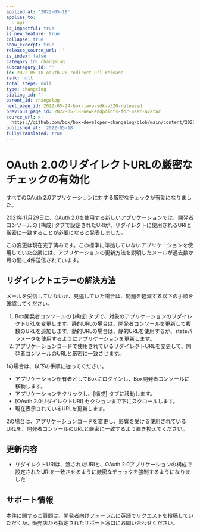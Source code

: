 ```yaml
---
applied_at: '2022-05-18'
applies_to:
  - api
is_impactful: true
is_new_feature: true
collapse: true
show_excerpt: true
release_source_url: ''
is_index: false
category_id: changelog
subcategory_id: ''
id: 2022-05-18-oauth-20-redirect-url-release
rank: null
total_steps: null
type: changelog
sibling_id: ''
parent_id: changelog
next_page_id: 2022-05-24-box-java-sdk-v320-released
previous_page_id: 2022-05-18-new-endpoints-for-user-avatar
source_url: >-
  https://github.com/box/box-developer-changelog/blob/main/content/2022/05-18-oauth-20-redirect-url-release.md
published_at: '2022-05-18'
fullyTranslated: true
---
```

# OAuth 2.0のリダイレクトURLの厳密なチェックの有効化

すべてのOAuth 2.0アプリケーションに対する厳密なチェックが有効になりました。

<!-- more -->

2021年11月29日に、OAuth 2.0を使用する新しいアプリケーションでは、開発者コンソールの \[構成] タブで設定されたURIが、リダイレクトに使用されるURIと厳密に一致することが必要になると[発表][oauth-cl]しました。

この変更は現在完了済みです。この標準に準拠していないアプリケーションを使用していた企業には、アプリケーションの更新方法を説明したメールが過去数か月の間に4件送信されています。

## リダイレクトエラーの解決方法

メールを受信していないか、見逃していた場合は、問題を軽減する以下の手順を確認してください。

1. Box開発者コンソールの \[構成] タブで、対象のアプリケーションのリダイレクトURLを変更します。静的URLの場合は、開発者コンソールを更新して複数のURLを追加します。動的URLの場合は、静的URLを使用するか、stateパラメータを使用するようにアプリケーションを更新します。
2. アプリケーションコードで使用されているリダイレクトURLを変更して、開発者コンソールのURLと厳密に一致させます。

1の場合は、以下の手順に従ってください。

* アプリケーション所有者としてBoxにログインし、Box開発者コンソールに移動します。
* アプリケーションをクリックし、\[構成] タブに移動します。
* \[OAuth 2.0リダイレクトURI] セクションまで下にスクロールします。
* 現在表示されているURLを更新します。

2の場合は、アプリケーションコードを変更し、影響を受ける使用されているURLを、開発者コンソールのURLと厳密に一致するよう置き換えてください。

## 更新内容

* リダイレクトURIは、渡されたURIと、OAuth 2.0アプリケーションの構成で設定されたURIを一致させるように厳密なチェックを強制するようになりました

## サポート情報

本件に関するご質問は、[開発者向けフォーラム][forum]に英語でリクエストを投稿していただくか、販売店から指定されたサポート窓口にお問い合わせください。[][support]

[forum]: https://support.box.com/hc/en-us/community/topics/360001932973-Platform-and-Developer-Forum

[oauth-cl]: https://developer.box.com/changelog/#2021-11-29-oauth-20-redirect-url-updates

[url-redirect]: e://get-authorize/#param-redirect_uri

[oauth-setup]: g://authentication/oauth2/oauth2-setup/

[oauth-sdk]: g://authentication/oauth2/with-sdk/

[oauth-nosdk]: g://authentication/oauth2/without-sdk/

[support]: https://support.box.com/hc/en-us/requests/new
